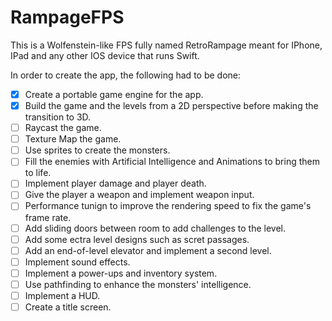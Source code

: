 # RampageFPS

This is a Wolfenstein-like FPS fully named RetroRampage meant for IPhone, IPad and any other IOS device that runs Swift.

In order to create the app, the following had to be done:

- [x] Create a portable game engine for the app.
- [x] Build the game and the levels from a 2D perspective before making the transition to 3D.
- [ ] Raycast the game.
- [ ] Texture Map the game.
- [ ] Use sprites to create the monsters.
- [ ] Fill the enemies with Artificial Intelligence and Animations to bring them to life.
- [ ] Implement player damage and player death.
- [ ] Give the player a weapon and implement weapon input.
- [ ] Performance tunign to improve the rendering speed to fix the game's frame rate.
- [ ] Add sliding doors between room to add challenges to the level.
- [ ] Add some ectra level designs such as scret passages.
- [ ] Add an end-of-level elevator and implement a second level.
- [ ] Implement sound effects.
- [ ] Implement a power-ups and inventory system.
- [ ] Use pathfinding to enhance the monsters' intelligence.
- [ ] Implement a HUD.
- [ ] Create a title screen.
